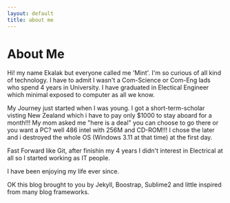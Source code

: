 ```yaml
---
layout: default
title: about me
---
```


<h1>About Me</h1>

<p>
Hi! my name Ekalak but everyone called me 'Mint'. I'm so curious of all kind of technology. I have to admit I wasn't a Com-Science or Com-Eng lads who spend 4 years in University. I have graduated in Electical Engineer which minimal exposed to computer as all we know.
</p>

<p>
My Journey just started when I was young. I got a short-term-scholar visting New Zealand which i have to pay only $1000 to stay aboard for a month!!! My mom asked me "here is a deal" you can choose to go there or you want a PC? well 486 intel with 256M and CD-ROM!!! I chose the later and i destroyed the whole OS (Windows 3.11 at that time) at the first day. 
</p>

<p>
Fast Forward like Git, after finishin my 4 years I didn't interest in Electrical at all so I started working as IT people.
</p>

<p>	
I have been enjoying my life ever since.
</p>

<p>
OK this blog brought to you by Jekyll, Boostrap, Sublime2 and little inspired from many blog frameworks. 
</p>
